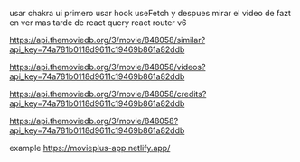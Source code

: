 usar chakra ui
primero usar hook useFetch y despues mirar el video de fazt en ver mas tarde de react query
react router v6

https://api.themoviedb.org/3/movie/848058/similar?api_key=74a781b0118d9611c19469b861a82ddb


https://api.themoviedb.org/3/movie/848058/videos?api_key=74a781b0118d9611c19469b861a82ddb

https://api.themoviedb.org/3/movie/848058/credits?api_key=74a781b0118d9611c19469b861a82ddb

https://api.themoviedb.org/3/movie/848058?api_key=74a781b0118d9611c19469b861a82ddb

example
https://movieplus-app.netlify.app/


